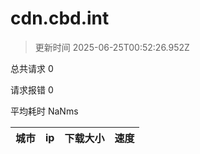 
  # cdn.cbd.int

  > 更新时间 2025-06-25T00:52:26.952Z
  
  总共请求 0

  请求报错 0

  平均耗时 NaNms

|城市|ip|下载大小|速度|
|-----|----------|---|---|

  